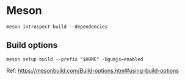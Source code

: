 # Meson

```
meson introspect build --dependencies
```

## Build options

```
meson setup build --prefix "$HOME" -Dgumjs=enabled
```

Ref: https://mesonbuild.com/Build-options.html#using-build-options
